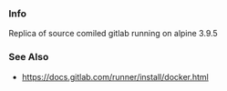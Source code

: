 ### Info
Replica of [](https://github.com/ring0club/gitlab-alpine-docker-image) source comiled gitlab running on alpine 3.9.5

### See Also
  * https://docs.gitlab.com/runner/install/docker.html

